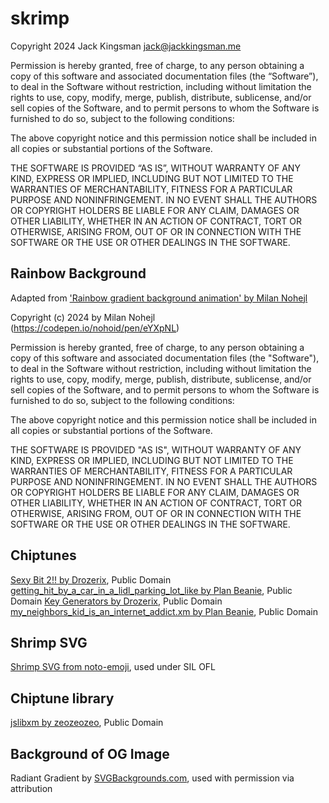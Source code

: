 # skrimp

Copyright 2024 Jack Kingsman <jack@jackkingsman.me>

Permission is hereby granted, free of charge, to any person obtaining a copy of this software and associated documentation files (the “Software”), to deal in the Software without restriction, including without limitation the rights to use, copy, modify, merge, publish, distribute, sublicense, and/or sell copies of the Software, and to permit persons to whom the Software is furnished to do so, subject to the following conditions:

The above copyright notice and this permission notice shall be included in all copies or substantial portions of the Software.

THE SOFTWARE IS PROVIDED “AS IS”, WITHOUT WARRANTY OF ANY KIND, EXPRESS OR IMPLIED, INCLUDING BUT NOT LIMITED TO THE WARRANTIES OF MERCHANTABILITY, FITNESS FOR A PARTICULAR PURPOSE AND NONINFRINGEMENT. IN NO EVENT SHALL THE AUTHORS OR COPYRIGHT HOLDERS BE LIABLE FOR ANY CLAIM, DAMAGES OR OTHER LIABILITY, WHETHER IN AN ACTION OF CONTRACT, TORT OR OTHERWISE, ARISING FROM, OUT OF OR IN CONNECTION WITH THE SOFTWARE OR THE USE OR OTHER DEALINGS IN THE SOFTWARE.


## Rainbow Background

Adapted from ['Rainbow gradient background animation' by Milan Nohejl](https://codepen.io/nohoid/pen/eYXpNL)

Copyright (c) 2024 by Milan Nohejl (https://codepen.io/nohoid/pen/eYXpNL)

Permission is hereby granted, free of charge, to any person obtaining a copy of this software and associated documentation files (the "Software"), to deal in the Software without restriction, including without limitation the rights to use, copy, modify, merge, publish, distribute, sublicense, and/or sell copies of the Software, and to permit persons to whom the Software is furnished to do so, subject to the following conditions:

The above copyright notice and this permission notice shall be included in all copies or substantial portions of the Software.

THE SOFTWARE IS PROVIDED "AS IS", WITHOUT WARRANTY OF ANY KIND, EXPRESS OR IMPLIED, INCLUDING BUT NOT LIMITED TO THE WARRANTIES OF MERCHANTABILITY, FITNESS FOR A PARTICULAR PURPOSE AND NONINFRINGEMENT. IN NO EVENT SHALL THE AUTHORS OR COPYRIGHT HOLDERS BE LIABLE FOR ANY CLAIM, DAMAGES OR OTHER LIABILITY, WHETHER IN AN ACTION OF CONTRACT, TORT OR OTHERWISE, ARISING FROM, OUT OF OR IN CONNECTION WITH THE SOFTWARE OR THE USE OR OTHER DEALINGS IN THE SOFTWARE.

## Chiptunes

[Sexy Bit 2!! by Drozerix](https://modarchive.org/index.php?request=view_by_moduleid&query=174247), Public Domain
[getting_hit_by_a_car_in_a_lidl_parking_lot_like by Plan Beanie](https://modarchive.org/index.php?request=view_by_moduleid&query=197307), Public Domain
[Key Generators by Drozerix](https://modarchive.org/index.php?request=view_by_moduleid&query=173939), Public Domain
[my_neighbors_kid_is_an_internet_addict.xm by Plan Beanie](https://modarchive.org/index.php?request=view_by_moduleid&query=193978), Public Domain

## Shrimp SVG

[Shrimp SVG from noto-emoji](https://github.com/googlefonts/noto-emoji/blob/main/LICENSE), used under SIL OFL

## Chiptune library

[jslibxm by zeozeozeo](https://github.com/zeozeozeo/jslibxm), Public Domain

## Background of OG Image
Radiant Gradient by [SVGBackgrounds.com](https://www.svgbackgrounds.com/), used with permission via attribution
